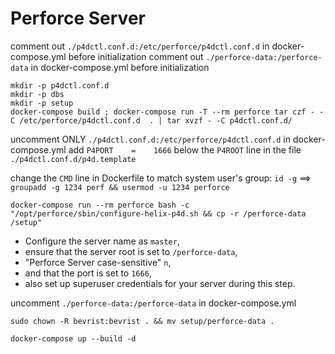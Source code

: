 # Perforce Server

comment out `./p4dctl.conf.d:/etc/perforce/p4dctl.conf.d` in docker-compose.yml before initialization
comment out `./perforce-data:/perforce-data` in docker-compose.yml before initialization

```
mkdir -p p4dctl.conf.d
mkdir -p dbs
mkdir -p setup
docker-compose build ; docker-compose run -T --rm perforce tar czf - -C /etc/perforce/p4dctl.conf.d  . | tar xvzf - -C p4dctl.conf.d/
```
uncomment ONLY `./p4dctl.conf.d:/etc/perforce/p4dctl.conf.d` in docker-compose.yml
add `P4PORT    =	1666` below the `P4ROOT` line in the file `./p4dctl.conf.d/p4d.template`

change the `CMD` line in Dockerfile to match system user's group: `id -g` ==> `groupadd -g 1234 perf && usermod -u 1234 perforce`

`docker-compose run --rm perforce bash -c "/opt/perforce/sbin/configure-helix-p4d.sh && cp -r /perforce-data /setup"`

- Configure the server name as `master`, 
- ensure that the server root is set to `/perforce-data`, 
- "Perforce Server case-sensitive" `n`,
- and that the port is set to `1666`, 
- also set up superuser credentials for your server during this step.

uncomment `./perforce-data:/perforce-data` in docker-compose.yml

`sudo chown -R bevrist:bevrist . && mv setup/perforce-data .`

`docker-compose up --build -d` 
